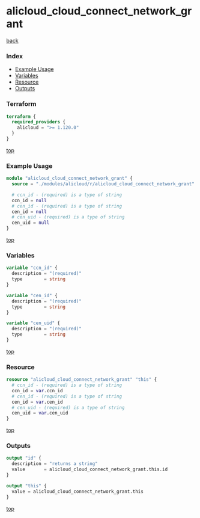 # alicloud_cloud_connect_network_grant

[back](../alicloud.md)

### Index

- [Example Usage](#example-usage)
- [Variables](#variables)
- [Resource](#resource)
- [Outputs](#outputs)

### Terraform

```terraform
terraform {
  required_providers {
    alicloud = ">= 1.120.0"
  }
}
```

[top](#index)

### Example Usage

```terraform
module "alicloud_cloud_connect_network_grant" {
  source = "./modules/alicloud/r/alicloud_cloud_connect_network_grant"

  # ccn_id - (required) is a type of string
  ccn_id = null
  # cen_id - (required) is a type of string
  cen_id = null
  # cen_uid - (required) is a type of string
  cen_uid = null
}
```

[top](#index)

### Variables

```terraform
variable "ccn_id" {
  description = "(required)"
  type        = string
}

variable "cen_id" {
  description = "(required)"
  type        = string
}

variable "cen_uid" {
  description = "(required)"
  type        = string
}
```

[top](#index)

### Resource

```terraform
resource "alicloud_cloud_connect_network_grant" "this" {
  # ccn_id - (required) is a type of string
  ccn_id = var.ccn_id
  # cen_id - (required) is a type of string
  cen_id = var.cen_id
  # cen_uid - (required) is a type of string
  cen_uid = var.cen_uid
}
```

[top](#index)

### Outputs

```terraform
output "id" {
  description = "returns a string"
  value       = alicloud_cloud_connect_network_grant.this.id
}

output "this" {
  value = alicloud_cloud_connect_network_grant.this
}
```

[top](#index)